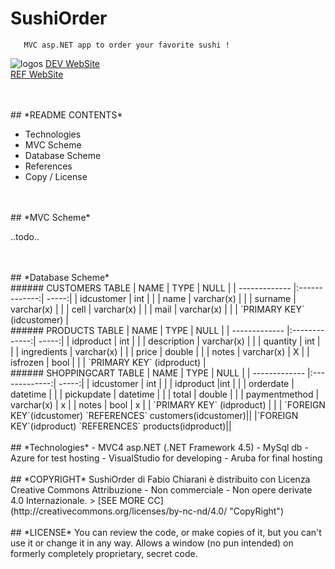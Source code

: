 # SushiOrder
```
   MVC asp.NET app to order your favorite sushi ! 
```
![logos](https://github.com/Xiryl/SushiOrder/blob/master/DH.png)
[DEV WebSite](http://www.chiarani.it "Fabio Chiarani")
<br /> 
[REF WebSite](http://www.ristorantefuhao.it "Ristorante Fu Hao") 

<br />
<br />
## *README CONTENTS*

- Technologies
- MVC Scheme
- Database Scheme
- References
- Copy / License

<br />
<br />
## *MVC Scheme*

..todo..

<br />
<br />
## *Database Scheme*
<br />
###### CUSTOMERS TABLE
| NAME        | TYPE           | NULL  |
| ------------- |:-------------:| -----:|
| idcustomer      | int |  |
| name      | varchar(x)      |    |
| surname | varchar(x)      |     |
| cell | varchar(x)      |     |
| mail | varchar(x)      |     |
| `PRIMARY KEY`  (idcustomer)           |

<br />
###### PRODUCTS TABLE
| NAME        | TYPE           | NULL  |
| ------------- |:-------------:| -----:|
| idproduct      | int |  |
| description      | varchar(x)      |    |
| quantity | int      |     |
| ingredients | varchar(x)      |     |
| price | double     |     |
| notes | varchar(x)      |   X  |
| isfrozen | bool      |     |
| `PRIMARY KEY`  (idproduct)           |

<br />
###### SHOPPINGCART TABLE
| NAME        | TYPE           | NULL  |
| ------------- |:-------------:| -----:|
| idcustomer      | int |  |
| idproduct      |int      |    |
| orderdate | datetime      |     |
| pickupdate | datetime      |     |
| total | double     |     |
| paymentmethod | varchar(x)      |   x  |
| notes | bool      |    x |
| `PRIMARY KEY`  (idproduct)      |     |
| `FOREIGN KEY`(idcustomer) `REFERENCES` customers(idcustomer)||
|`FOREIGN KEY`(idproduct) `REFERENCES` products(idproduct)||

<br />
<br />
## *Technologies*
- MVC4 asp.NET (.NET Framework 4.5)
- MySql db
- Azure for test hosting
- VisualStudio for developing
- Aruba for final hosting
 
<br />
<br />
## *COPYRIGHT*
SushiOrder di Fabio Chiarani è distribuito con Licenza Creative Commons Attribuzione - Non commerciale - Non opere derivate 4.0 Internazionale.
 > [SEE MORE CC](http://creativecommons.org/licenses/by-nc-nd/4.0/ "CopyRight") 

<br />
<br />
## *LICENSE*
You can review the code, or make copies of it, but you can't use it or change it in any way. Allows a window (no pun intended) on formerly completely proprietary, secret code.
